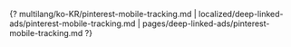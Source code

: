 {? multilang/ko-KR/pinterest-mobile-tracking.md | localized/deep-linked-ads/pinterest-mobile-tracking.md | pages/deep-linked-ads/pinterest-mobile-tracking.md ?}
